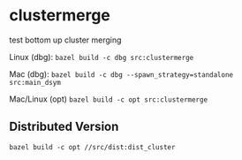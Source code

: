 # clustermerge
test bottom up cluster merging

Linux (dbg):
`bazel build -c dbg src:clustermerge`

Mac (dbg):
`bazel build -c dbg --spawn_strategy=standalone src:main_dsym`

Mac/Linux (opt)
`bazel build -c opt src:clustermerge`

## Distributed Version

`bazel build -c opt //src/dist:dist_cluster`

